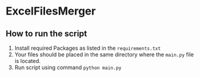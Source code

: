 # ExcelFilesMerger
## How to run the script

1. Install required Packages as listed in the `requirements.txt`
2. Your files should be placed in the same directory where the `main.py` file is located. 
3. Run script using command `python main.py`


